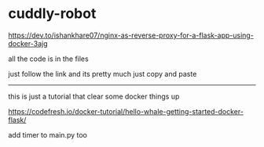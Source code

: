 # cuddly-robot


https://dev.to/ishankhare07/nginx-as-reverse-proxy-for-a-flask-app-using-docker-3ajg


all the code is in the files

just follow the link and its pretty much just copy and paste

---------------------------------------------------------------

this is just a tutorial that clear some docker things up


https://codefresh.io/docker-tutorial/hello-whale-getting-started-docker-flask/

add timer to main.py too
 



